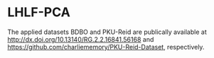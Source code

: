 # LHLF-PCA
The applied datasets BDBO and PKU-Reid are publically available at http://dx.doi.org/10.13140/RG.2.2.16841.56168 and https://github.com/charliememory/PKU-Reid-Dataset, respectively.
